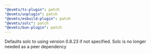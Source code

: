```yaml
---
"@evmts/ts-plugin": patch
"@evmts/unplugin": patch
"@evmts/esbuild-plugin": patch
"@evmts/solc": patch
"@evmts/bun-plugin": patch
---
```


Defaults solc to using version 0.8.23 if not specified. Solc is no longer needed as a peer dependency
